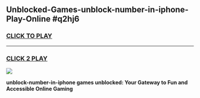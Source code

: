 
## Unblocked-Games-unblock-number-in-iphone-Play-Online #q2hj6
<h3>
<a href="https://news.freeplayer.one?title=unblock-number-in-iphone&ref=3">CLICK TO PLAY</a></h3>
<hr>

<h3>
<a href="https://news.freeplayer.one?title=unblock-number-in-iphone&ref=3">CLICK 2 PLAY</a>
  
</h3>

<a href="https://news.freeplayer.one?title=unblock-number-in-iphone&ref=3"><img src="https://clearcache.store/games.png"></a>


**unblock-number-in-iphone games unblocked: Your Gateway to Fun and Accessible Online Gaming**
